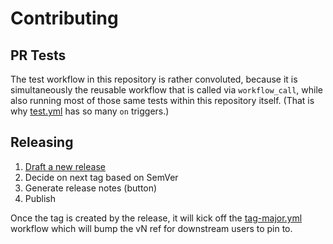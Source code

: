 # Contributing

## PR Tests

The test workflow in this repository is rather convoluted,
because it is simultaneously the reusable workflow that is called via `workflow_call`,
while also running most of those same tests within this repository itself.
(That is why [test.yml][] has so many `on` triggers.)

## Releasing

1. [Draft a new release](https://github.com/nodenv/.github/releases/new)
2. Decide on next tag based on SemVer
3. Generate release notes (button)
4. Publish

Once the tag is created by the release,
it will kick off the [tag-major.yml][] workflow
which will bump the vN ref for downstream users to pin to.

[test.yml]: https://github.com/nodenv/.github/blob/main/.github/workflows/test.yml
[tag-major.yml]: https://github.com/nodenv/.github/blob/main/.github/workflows/tag-major.yml
